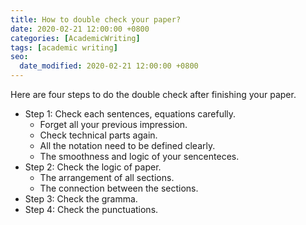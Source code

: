 ```yaml
---
title: How to double check your paper?
date: 2020-02-21 12:00:00 +0800
categories: [AcademicWriting]
tags: [academic writing]
seo:
  date_modified: 2020-02-21 12:00:00 +0800
---
```


Here are four steps to do the double check after finishing your paper.

- Step 1: Check each sentences, equations carefully. 
  - Forget all your previous impression.
  - Check technical parts again.
  - All the notation need to be defined clearly.
  - The smoothness and logic of your sencenteces.
- Step 2: Check the logic of paper.
  - The arrangement of all sections.
  - The connection between the sections.
- Step 3: Check the gramma.
- Step 4: Check the punctuations.


